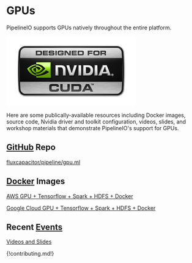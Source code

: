 # GPUs 
PipelineIO supports GPUs natively throughout the entire platform.

![Nvidia GPU](/img/nvidia-cuda-338x181.png)

Here are some publically-available resources including Docker images, source code, Nvidia driver and toolkit configuration, videos, slides, and workshop materials that demonstrate PipelineIO's support for GPUs.

## [GitHub](https://github.com/fluxcapacitor/pipeline/tree/master/gpu.ml) Repo
[fluxcapacitor/pipeline/gpu.ml](https://github.com/fluxcapacitor/pipeline/tree/master/gpu.ml)

## [Docker](https://hub.docker.com/r/fluxcapacitor) Images
[AWS GPU + Tensorflow + Spark + HDFS + Docker](https://github.com/fluxcapacitor/pipeline/wiki/AWS-GPU-Tensorflow-Docker)

[Google Cloud GPU + Tensorflow + Spark + HDFS + Docker](https://github.com/fluxcapacitor/pipeline/wiki/GCP-GPU-Tensorflow-Docker)

## Recent [Events](/events/index.md) 
[Videos and Slides](/events/index.md)

{!contributing.md!}
